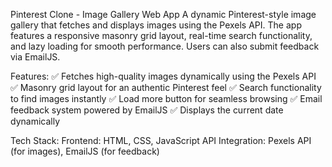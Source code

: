 Pinterest Clone - Image Gallery Web App
A dynamic Pinterest-style image gallery that fetches and displays images using the Pexels API. The app features a responsive masonry grid layout, real-time search functionality, and lazy loading for smooth performance. Users can also submit feedback via EmailJS.

Features:
✅ Fetches high-quality images dynamically using the Pexels API
✅ Masonry grid layout for an authentic Pinterest feel
✅ Search functionality to find images instantly
✅ Load more button for seamless browsing
✅ Email feedback system powered by EmailJS
✅ Displays the current date dynamically

Tech Stack:
Frontend: HTML, CSS, JavaScript
API Integration: Pexels API (for images), EmailJS (for feedback)
